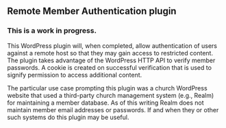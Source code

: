 
## Remote Member Authentication plugin

### This is a work in progress.

This WordPress plugin will, when completed, allow authentication of users against a remote host so that they may gain access to restricted content. The plugin takes advantage of the WordPress HTTP API to verify member passwords. A cookie is created on successful verification that is used to signify permission to access additional content.

The particular use case prompting this plugin was a church WordPress website that used a third-party church management system (e.g., Realm) for maintaining a member database. As of this writing Realm does not maintain member email addresses or passwords. If and when they or other such systems do this plugin may be useful.
